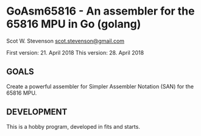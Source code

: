 # GoAsm65816 - An assembler for the 65816 MPU in Go (golang)
Scot W. Stevenson <scot.stevenson@gmail.com>

First version: 21. April 2018
This version: 28. April 2018

## GOALS 

Create a powerful assembler for Simpler Assembler Notation (SAN) for the 65816
MPU. 


## DEVELOPMENT

This is a hobby program, developed in fits and starts.

